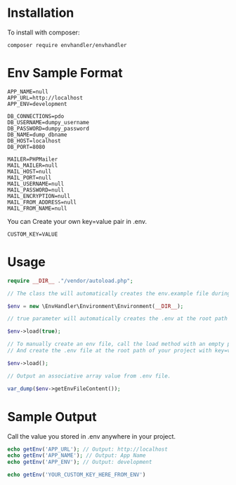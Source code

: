 # Installation
To install with composer:
```
composer require envhandler/envhandler
```
# Env Sample Format
```.env
APP_NAME=null
APP_URL=http://localhost
APP_ENV=development

DB_CONNECTIONS=pdo
DB_USERNAME=dumpy_username
DB_PASSWORD=dumpy_password
DB_NAME=dump_dbname
DB_HOST=localhost
DB_PORT=8080

MAILER=PHPMailer
MAIL_MAILER=null
MAIL_HOST=null
MAIL_PORT=null
MAIL_USERNAME=null
MAIL_PASSWORD=null
MAIL_ENCRYPTION=null
MAIL_FROM_ADDRESS=null
MAIL_FROM_NAME=null
```
You can Create your own key=value pair in .env.
```.env
CUSTOM_KEY=VALUE
```
# Usage

```php
require __DIR__ ."/vendor/autoload.php";

// The class the will automatically creates the env.example file during instantiation.

$env = new \EnvHandler\Environment\Environment(__DIR__);
```
```php
// true parameter will automatically creates the .env at the root path of your project with the value from .env.example

$env->load(true);
```
```php
// To manually create an env file, call the load method with an empty parameter.
// And create the .env file at the root path of your project with key=value format.

$env->load();
```
```php
// Output an associative array value from .env file.

var_dump($env->getEnvFileContent());
```
# Sample Output
Call the value you stored in .env anywhere in your project.
```php
echo getEnv('APP_URL'); // Output: http://localhost
echo getEnv('APP_NAME'); // Output: App Name
echo getEnv('APP_ENV'); // Output: development

echo getEnv('YOUR_CUSTOM_KEY_HERE_FROM_ENV')
```
